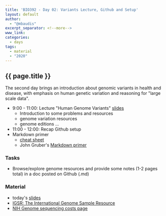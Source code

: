 ```yaml
---
title: 'BIO392 - Day 02: Variants Lecture, Github and Setup'
layout: default
author:
  - "@mbaudis"
excerpt_separator: <!--more-->
www_link:
categories:
  - days
tags:
  - material
  - "2020"
---
```


## {{ page.title }}

The second day brings an introduction about genomic variants in health and disease, with
emphasis on human genetic variation and reasoning for "large scale data".

<!--more-->

* 9:00 - 11:00: Lecture "Human Genome Variants" [slides](/UZH-BIO392/course-material/2020/2020-09-16-BIO392-variants.pdf)
    - Introduction to some problems and resources
    - genome variation resources
    - genome editions ...
* 11:00 - 12:00: Recap Github setup
* Markdown primer
    - [cheat sheet](https://guides.github.com/pdfs/markdown-cheatsheet-online.pdf)
    - John Gruber's [Markdown primer](https://daringfireball.net/projects/markdown/syntax)

### Tasks

* Browse/explore genome resources and provide some notes (1-2 pages total) in a doc posted on Github (.md)

### Material

* today's [slides](/UZH-BIO392/course-material/2020/2020-09-16-BIO392-variants.pdf)
* [IGSR: The International Genome Sample Resource](https://www.internationalgenome.org)
* [NIH Genome sequencing costs page](https://www.genome.gov/about-genomics/fact-sheets/Sequencing-Human-Genome-cost)
